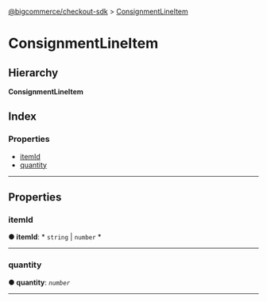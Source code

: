 [@bigcommerce/checkout-sdk](../README.md) > [ConsignmentLineItem](../interfaces/consignmentlineitem.md)

# ConsignmentLineItem

## Hierarchy

**ConsignmentLineItem**

## Index

### Properties

* [itemId](consignmentlineitem.md#itemid)
* [quantity](consignmentlineitem.md#quantity)

---

## Properties

<a id="itemid"></a>

###  itemId

**● itemId**: * `string` &#124; `number`
*

___
<a id="quantity"></a>

###  quantity

**● quantity**: *`number`*

___

